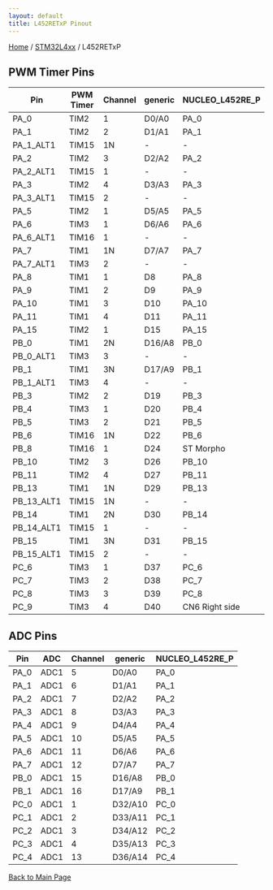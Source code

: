 ```yaml
---
layout: default
title: L452RETxP Pinout
---
```


[Home](../../index.md) / [STM32L4xx](../index.md) / L452RETxP

## PWM Timer Pins

| Pin | PWM Timer | Channel | generic | NUCLEO_L452RE_P |
| --- | --- | --- | --- | --- |
| PA_0 | TIM2 | 1 | D0/A0 | PA_0 |
| PA_1 | TIM2 | 2 | D1/A1 | PA_1 |
| PA_1_ALT1 | TIM15 | 1N | - | - |
| PA_2 | TIM2 | 3 | D2/A2 | PA_2 |
| PA_2_ALT1 | TIM15 | 1 | - | - |
| PA_3 | TIM2 | 4 | D3/A3 | PA_3 |
| PA_3_ALT1 | TIM15 | 2 | - | - |
| PA_5 | TIM2 | 1 | D5/A5 | PA_5 |
| PA_6 | TIM3 | 1 | D6/A6 | PA_6 |
| PA_6_ALT1 | TIM16 | 1 | - | - |
| PA_7 | TIM1 | 1N | D7/A7 | PA_7 |
| PA_7_ALT1 | TIM3 | 2 | - | - |
| PA_8 | TIM1 | 1 | D8 | PA_8 |
| PA_9 | TIM1 | 2 | D9 | PA_9 |
| PA_10 | TIM1 | 3 | D10 | PA_10 |
| PA_11 | TIM1 | 4 | D11 | PA_11 |
| PA_15 | TIM2 | 1 | D15 | PA_15 |
| PB_0 | TIM1 | 2N | D16/A8 | PB_0 |
| PB_0_ALT1 | TIM3 | 3 | - | - |
| PB_1 | TIM1 | 3N | D17/A9 | PB_1 |
| PB_1_ALT1 | TIM3 | 4 | - | - |
| PB_3 | TIM2 | 2 | D19 | PB_3 |
| PB_4 | TIM3 | 1 | D20 | PB_4 |
| PB_5 | TIM3 | 2 | D21 | PB_5 |
| PB_6 | TIM16 | 1N | D22 | PB_6 |
| PB_8 | TIM16 | 1 | D24 | ST Morpho |
| PB_10 | TIM2 | 3 | D26 | PB_10 |
| PB_11 | TIM2 | 4 | D27 | PB_11 |
| PB_13 | TIM1 | 1N | D29 | PB_13 |
| PB_13_ALT1 | TIM15 | 1N | - | - |
| PB_14 | TIM1 | 2N | D30 | PB_14 |
| PB_14_ALT1 | TIM15 | 1 | - | - |
| PB_15 | TIM1 | 3N | D31 | PB_15 |
| PB_15_ALT1 | TIM15 | 2 | - | - |
| PC_6 | TIM3 | 1 | D37 | PC_6 |
| PC_7 | TIM3 | 2 | D38 | PC_7 |
| PC_8 | TIM3 | 3 | D39 | PC_8 |
| PC_9 | TIM3 | 4 | D40 | CN6 Right side |


## ADC Pins

| Pin | ADC | Channel | generic | NUCLEO_L452RE_P |
| --- | --- | --- | --- | --- |
| PA_0 | ADC1 | 5 | D0/A0 | PA_0 |
| PA_1 | ADC1 | 6 | D1/A1 | PA_1 |
| PA_2 | ADC1 | 7 | D2/A2 | PA_2 |
| PA_3 | ADC1 | 8 | D3/A3 | PA_3 |
| PA_4 | ADC1 | 9 | D4/A4 | PA_4 |
| PA_5 | ADC1 | 10 | D5/A5 | PA_5 |
| PA_6 | ADC1 | 11 | D6/A6 | PA_6 |
| PA_7 | ADC1 | 12 | D7/A7 | PA_7 |
| PB_0 | ADC1 | 15 | D16/A8 | PB_0 |
| PB_1 | ADC1 | 16 | D17/A9 | PB_1 |
| PC_0 | ADC1 | 1 | D32/A10 | PC_0 |
| PC_1 | ADC1 | 2 | D33/A11 | PC_1 |
| PC_2 | ADC1 | 3 | D34/A12 | PC_2 |
| PC_3 | ADC1 | 4 | D35/A13 | PC_3 |
| PC_4 | ADC1 | 13 | D36/A14 | PC_4 |


[Back to Main Page](../../index.md)